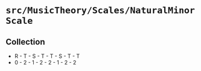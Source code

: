 # `src/MusicTheory/Scales/NaturalMinorScale`

## Collection
* R - T - S - T - T - S - T - T
* 0 - 2 - 1 - 2 - 2 - 1 - 2 - 2
